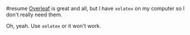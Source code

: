 #resume
[Overleaf](http://overleaf.com) is great and all, but I have `xelatex` on my computer so I don't really need them.

Oh, yeah. Use `xelatex` or it won't work.
